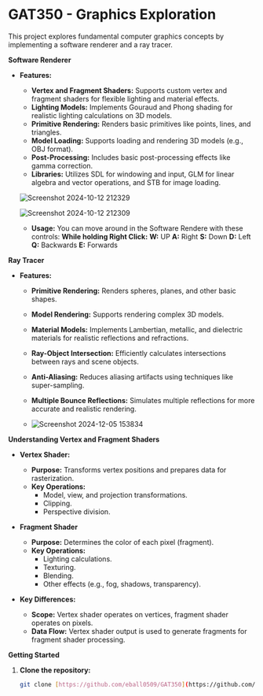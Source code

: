 # GAT350 - Graphics Exploration

This project explores fundamental computer graphics concepts by implementing a software renderer and a ray tracer.

**Software Renderer**

* **Features:**
    * **Vertex and Fragment Shaders:** Supports custom vertex and fragment shaders for flexible lighting and material effects.
    * **Lighting Models:** Implements Gouraud and Phong shading for realistic lighting calculations on 3D models.
    * **Primitive Rendering:** Renders basic primitives like points, lines, and triangles.
    * **Model Loading:** Supports loading and rendering 3D models (e.g., OBJ format).
    * **Post-Processing:** Includes basic post-processing effects like gamma correction.
    * **Libraries:** Utilizes SDL for windowing and input, GLM for linear algebra and vector operations, and STB for image loading.
    
   ![Screenshot 2024-10-12 212329](https://github.com/user-attachments/assets/783ced05-ffa2-4f50-af89-a2e357d52266)

   ![Screenshot 2024-10-12 212309](https://github.com/user-attachments/assets/bb7c91e8-594d-4583-a6a5-06cf55e6b740)

    * **Usage:** You can move around in the Software Rendere with these controls:
      **While holding Right Click:**
      **W:** UP
      **A:** Right
      **S:** Down
      **D:** Left
      **Q:** Backwards
      **E:** Forwards
                                                                                 

**Ray Tracer**

* **Features:**
    * **Primitive Rendering:** Renders spheres, planes, and other basic shapes.
    * **Model Rendering:** Supports rendering complex 3D models.
    * **Material Models:** Implements Lambertian, metallic, and dielectric materials for realistic reflections and refractions.
    * **Ray-Object Intersection:** Efficiently calculates intersections between rays and scene objects.
    * **Anti-Aliasing:** Reduces aliasing artifacts using techniques like super-sampling.
    * **Multiple Bounce Reflections:** Simulates multiple reflections for more accurate and realistic rendering.
 
    * ![Screenshot 2024-12-05 153834](https://github.com/user-attachments/assets/0a175bbc-bfe2-40d3-986c-422ef0012bef)
      
**Understanding Vertex and Fragment Shaders**

* **Vertex Shader:**
    * **Purpose:** Transforms vertex positions and prepares data for rasterization.
    * **Key Operations:** 
        * Model, view, and projection transformations.
        * Clipping.
        * Perspective division.

* **Fragment Shader**
    * **Purpose:** Determines the color of each pixel (fragment).
    * **Key Operations:** 
        * Lighting calculations.
        * Texturing.
        * Blending.
        * Other effects (e.g., fog, shadows, transparency).

* **Key Differences:**
    * **Scope:** Vertex shader operates on vertices, fragment shader operates on pixels.
    * **Data Flow:** Vertex shader output is used to generate fragments for fragment shader processing.

**Getting Started**

1. **Clone the repository:**
   ```bash
   git clone [https://github.com/eball0509/GAT350](https://github.com/eball0509/GAT350)
